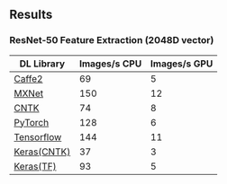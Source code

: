 ## Results

### ResNet-50 Feature Extraction (2048D vector)

| DL Library                               | Images/s CPU | Images/s GPU |
| ---------------------------------------- | ----------------- | ----------------- |
| [Caffe2](ResNet50-Caffe2.ipynb)               | 69                | 5               |
| [MXNet](ResNet50-MXNet.ipynb)                 | 150                | 12               |
| [CNTK](ResNet50-CNTK.ipynb)                   | 74                | 8               |
| [PyTorch](ResNet50-PyTorch.ipynb)             | 128                | 6               |
| [Tensorflow](ResNet50-TF.ipynb)       | 144                | 11               |
| [Keras(CNTK)](ResNet50-Keras(CNTK).ipynb)      | 37                | 3               |
| [Keras(TF)](ResNet50-Keras(TF).ipynb)          | 93                | 5               |

